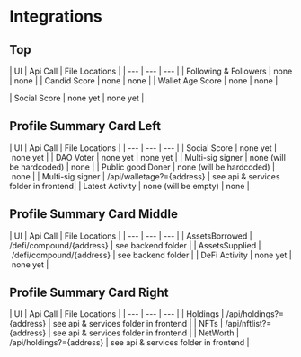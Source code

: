 # Integrations

## Top
| UI | Api Call | File Locations |
| --- | --- | --- |
| Following & Followers | none | none |
| Candid Score | none | none |
| Wallet Age Score | none | none |

| Social Score | none yet | none yet |

## Profile Summary Card Left
| UI | Api Call | File Locations |
| --- | --- | --- |
| Social Score | none yet | none yet |
| DAO Voter | none yet | none yet |
| Multi-sig signer | none (will be hardcoded) | none |
| Public good Doner | none (will be hardcoded) | none |
| Multi-sig signer | /api/walletage?={address} | see api & services folder in frontend|
| Latest Activity | none (will be empty) | none |

## Profile Summary Card Middle
| UI | Api Call | File Locations |
| --- | --- | --- |
| AssetsBorrowed | /defi/compound/{address} | see backend folder |
| AssetsSupplied | /defi/compound/{address} | see backend folder |
| DeFi Activity | none yet | none yet |

## Profile Summary Card Right
| UI | Api Call | File Locations |
| --- | --- | --- |
| Holdings | /api/holdings?={address} | see api & services folder in frontend |
| NFTs | /api/nftlist?={address} | see api & services folder in frontend |
| NetWorth | /api/holdings?={address} | see api & services folder in frontend |

